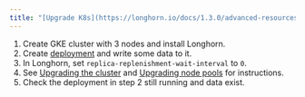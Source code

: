 ```yaml
---
title: "[Upgrade K8s](https://longhorn.io/docs/1.3.0/advanced-resources/support-managed-k8s-service/upgrade-k8s-on-gke/)"
---
```

1. Create GKE cluster with 3 nodes and install Longhorn.
2. Create [deployment](https://github.com/longhorn/longhorn/blob/master/examples/deployment.yaml) and write some data to it.
3. In Longhorn, set `replica-replenishment-wait-interval` to `0`.
4. See [Upgrading the cluster](https://cloud.google.com/kubernetes-engine/docs/how-to/upgrading-a-cluster#upgrading_the_cluster) and [Upgrading node pools](https://cloud.google.com/kubernetes-engine/docs/how-to/upgrading-a-cluster#upgrading-nodes) for instructions.
5. Check the deployment in step 2 still running and data exist.